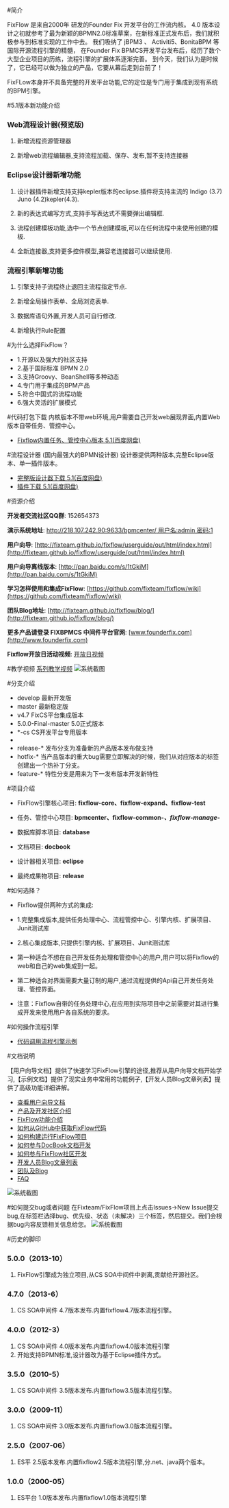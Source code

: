 #简介


FixFlow 是来自2000年 研发的Founder Fix 开发平台的工作流内核。
4.0 版本设计之初就参考了最为新颖的BPMN2.0标准草案，在新标准正式发布后，我们就积极参与到标准实现的工作中去。
我们吸纳了 jBPM3 、 Activiti5、BonitaBPM 等国际开源流程引擎的精髓，
在Founder Fix BPMCS开发平台发布后，经历了数个大型企业项目的历练，流程引擎的扩展体系逐渐完善。
到今天，我们认为是时候了，它已经可以做为独立的产品，它要从幕后走到台前了！

FixFLow本身并不具备完整的开发平台功能,它的定位是专门用于集成到现有系统的BPM引擎。





#5.1版本新功能介绍

### Web流程设计器(预览版)

1. 新增流程资源管理器

2. 新增web流程编辑器,支持流程加载、保存、发布,暂不支持连接器


### Eclipse设计器新增功能

1. 设计器插件新增支持支持kepler版本的eclipse.插件将支持主流的 Indigo (3.7) Juno (4.2)kepler(4.3).

2. 新的表达式编写方式,支持手写表达式不需要弹出编辑框.

3. 流程创建模板功能,选中一个节点创建模板,可以在任何流程中来使用创建的模板.

4. 全新连接器,支持更多控件模型,兼容老连接器可以继续使用.


### 流程引擎新增功能

1. 引擎支持子流程终止退回主流程指定节点.

2. 新增全局操作表单、全局浏览表单.

3. 数据库语句外置,开发人员可自行修改.

4. 新增执行Rule配置




#为什么选择FixFlow？
* 1.开源以及强大的社区支持
* 2.基于国际标准 BPMN 2.0
* 3.支持Groovy、BeanShell等多种动态
* 4.专门用于集成的BPM产品
* 5.符合中国式的流程功能
* 6.强大灵活的扩展模式


#代码打包下载
内核版本不带web环境,用户需要自己开发web展现界面,内置Web版本自带任务、管控中心。
* [Fixflow内置任务、管控中心版本 5.1(百度网盘)](http://pan.baidu.com/s/1AbtfC)

#流程设计器
(国内最强大的BPMN设计器)
设计器提供两种版本,完整Eclipse版本、单一插件版本。
* [完整版设计器下载 5.1(百度网盘)](http://pan.baidu.com/s/1kTiEAzH)
* [插件下载 5.1(百度网盘)](http://pan.baidu.com/s/1dDoW0fB)



#资源介绍

**开发者交流社区QQ群**: 152654373

**演示系统地址**: [http://218.107.242.90:9633/bpmcenter/ 用户名:admin 密码:1](http://218.107.242.90:9633/bpmcenter/) 

**用户向导**: [http://fixteam.github.io/fixflow/userguide/out/html/index.html](http://fixteam.github.io/fixflow/userguide/out/html/index.html)

**用户向导离线版本**: [http://pan.baidu.com/s/1tGkiM](http://pan.baidu.com/s/1tGkiM)

**学习怎样使用和集成FixFlow**: [https://github.com/fixteam/fixflow/wiki](https://github.com/fixteam/fixflow/wiki)

**团队Blog地址**: [http://fixteam.github.io/fixflow/blog/](http://fixteam.github.io/fixflow/blog/)

**更多产品请登录 FIXBPMCS 中间件平台官网**: [www.founderfix.com](http://www.founderfix.com)

**Fixflow开放日活动视频**: [开放日视频](http://pan.baidu.com/s/1pbS4u)


#教学视频
[系列教学视频](http://www.youku.com/playlist_show/id_20321320.html)
![系统截图](https://github.com/fixteam/fixflow/wiki/images/Snip20131010_2.png)


#分支介绍
* develop 最新开发版
* master 最新稳定版
* v4.7 FixCS平台集成版本
* 5.0.0-Final-master  5.0正式版本
* *-cs CS开发平台专用版本
* 
* release-*  发布分支为准备新的产品版本发布做支持
* hotfix-*   当产品版本的重大bug需要立即解决的时候，我们从对应版本的标签创建出一个热补丁分支。
* feature-*  特性分支是用来为下一发布版本开发新特性

#项目介绍

* FixFlow引擎核心项目: **fixflow-core、fixflow-expand、fixflow-test**

* 任务、管控中心项目: **bpmcenter、fixflow-common-*、fixflow-manage-***

* 数据库脚本项目: **database**

* 文档项目: **docbook**

* 设计器相关项目: **eclipse**

* 最终成果物项目: **release**


#如何选择？
* Fixflow提供两种方式的集成:
* 1.完整集成版本,提供任务处理中心、流程管控中心、引擎内核、扩展项目、Junit测试库
* 2.核心集成版本,只提供引擎内核、扩展项目、Junit测试库

* 第一种适合不想在自己开发任务处理和管控中心的用户,用户可以将Fixflow的web和自己的web集成到一起。
* 第二种适合对界面需要大量订制的用户,通过流程提供的Api自己开发任务处理、管控界面。

* 注意：Fixflow自带的任务处理中心,在应用到实际项目中之前需要对其进行集成开发来使用用户各自系统的要求。

#如何操作流程引擎
* [代码调用流程引擎示例](http://fixteam.github.io/fixflow/userguide/out/html/index.html#api.connection)


#文档说明

【用户向导文档】提供了快速学习FixFlow引擎的途径,推荐从用户向导文档开始学习,【示例文档】提供了现实业务中常用的功能例子,【开发人员Blog文章列表】提供了高级功能详细讲解。



* [查看用户向导文档](http://fixteam.github.io/fixflow/userguide/out/html/index.html)
* [产品及开发社区介绍](https://github.com/fixteam/fixflow/wiki/产品及开发社区介绍)
* [FixFlow功能介绍](https://github.com/fixteam/fixflow/wiki/Fixflow功能介绍)
* [如何从GitHub中获取FixFlow代码](#)
* [如何构建运行FixFlow项目](#)
* [如何参与DocBook文档开发](https://github.com/fixteam/fixflow/wiki/如何参与DocBook文档)
* [如何参与FixFlow社区开发](https://github.com/fixteam/fixflow/wiki/如何参与FixFlow社区开发)
* [开发人员Blog文章列表](#)
* [团队及Blog](http://www.fixflow.org/blog/)
* [FAQ](#)



![系统截图](https://github.com/fixteam/fixflow/wiki/images/Snip20130916_1.png)


#如何提交bug或者问题
在Fixteam/FixFlow项目上点击Issues->New Issue提交bug,在标签栏选择bug、优先级、状态（未解决）三个标签，然后提交。我们会根据bug内容反馈相关信息给您。
![系统截图](https://github.com/fixteam/fixflow/wiki/images/Bug20130917093746.png)




#历史的脚印

### 5.0.0（2013-10）
1. FixFlow引擎成为独立项目,从CS SOA中间件中剥离,贡献给开源社区。


### 4.7.0（2013-6）
1. CS SOA中间件 4.7版本发布.内置fixflow4.7版本流程引擎。


### 4.0.0（2012-3）
1. CS SOA中间件 4.0版本发布.内置fixflow4.0版本流程引擎
2. 开始支持BPMN标准,设计器改为基于Eclipse插件方式。

### 3.5.0（2010-5）
1. CS SOA中间件 3.5版本发布.内置fixflow3.5版本流程引擎。


### 3.0.0（2009-11）
1. CS SOA中间件 3.0版本发布.内置fixflow3.0版本流程引擎。



### 2.5.0（2007-06）
1. ES平 2.5版本发布.内置fixflow2.5版本流程引擎,分.net、java两个版本。


### 1.0.0（2000-05）
1. ES平台 1.0版本发布.内置fixflow1.0版本流程引擎
